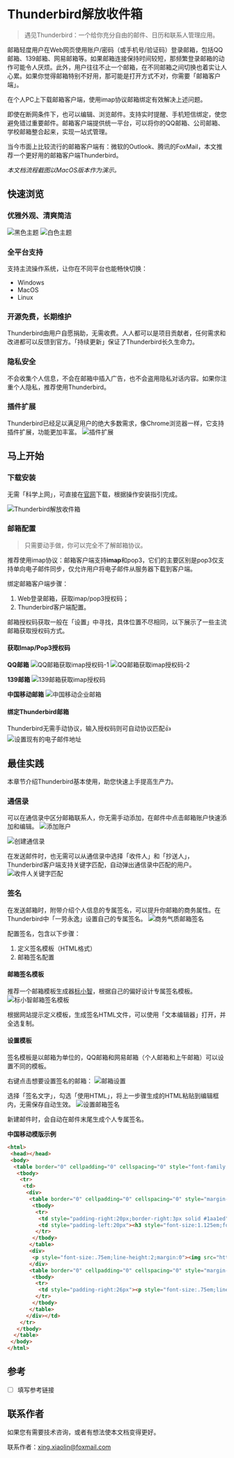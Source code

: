 # Thunderbird解放收件箱

> 遇见Thunderbird：一个给你充分自由的邮件、日历和联系人管理应用。

邮箱轻度用户在Web网页使用账户/密码（或手机号/验证码）登录邮箱，包括QQ邮箱、139邮箱、网易邮箱等。如果邮箱连接保持时间较短，那频繁登录邮箱的动作可能令人厌烦。此外，用户往往不止一个邮箱，在不同邮箱之间切换也着实让人心累。如果你觉得邮箱特别不好用，那可能是打开方式不对，你需要「邮箱客户端」。

在个人PC上下载邮箱客户端，使用imap协议邮箱绑定有效解决上述问题。

即使在断网条件下，也可以编辑、浏览邮件。支持实时提醒、手机短信绑定，使您避免错过重要邮件。邮箱客户端提供统一平台，可以将你的QQ邮箱、公司邮箱、学校邮箱整合起来，实现一站式管理。

当今市面上比较流行的邮箱客户端有：微软的Outlook、腾讯的FoxMail，本文推荐一个更好用的邮箱客户端Thunderbird。

*本文档流程截图以MacOS版本作为演示。*

## 快速浏览

### 优雅外观、清爽简洁

![黑色主题](./img-email-thunderbird/thunderbird-lookup.png)
![白色主题](./img-email-thunderbird/thunderbird-lookup2.png)

### 全平台支持

支持主流操作系统，让你在不同平台也能畅快切换：

- Windows
- MacOS
- Linux

### 开源免费，长期维护

Thunderbird由用户自愿捐助，无需收费。人人都可以是项目贡献者，任何需求和改进都可以反馈到官方。「持续更新」保证了Thunderbird长久生命力。

### 隐私安全

不会收集个人信息，不会在邮箱中插入广告，也不会盗用隐私对话内容。如果你注重个人隐私，推荐使用Thunderbird。

### 插件扩展

Thunderbird已经足以满足用户的绝大多数需求，像Chrome浏览器一样，它支持插件扩展，功能更加丰富。
![插件扩展](./img-email-thunderbird/thunderbird-plug.png)

## 马上开始

### 下载安装

无需「科学上网」，可直接在[官网](https://www.thunderbird.net/zh-CN/thunderbird/all/)下载，根据操作安装指引完成。

![Thunderbird解放收件箱](./img-email-thunderbird/thunderbird.png)

### 邮箱配置

> 只需要动手做，你可以完全不了解邮箱协议。

推荐使用imap协议：邮箱客户端支持**imap**和pop3，它们的主要区别是pop3仅支持单向电子邮件同步，仅允许用户将电子邮件从服务器下载到客户端。

绑定邮箱客户端步骤：

1. Web登录邮箱，获取imap/pop3授权码；
2. Thunderbird客户端配置。

邮箱授权码获取一般在「设置」中寻找，具体位置不尽相同，以下展示了一些主流邮箱获取授权码方式。

#### 获取Imap/Pop3授权码

**QQ邮箱**
![QQ邮箱获取imap授权码-1](./img-email-thunderbird/mail-qq.png)
![QQ邮箱获取imap授权码-2](./img-email-thunderbird/mail-qq-imap.png)

**139邮箱**
![139邮箱获取imap授权码](./img-email-thunderbird/mail-139.png)

**中国移动邮箱**
![中国移动企业邮箱](./img-email-thunderbird/chinamobile.png)

#### 绑定Thunderbird邮箱

Thunderbird无需手动协议，输入授权码则可自动协议匹配👍
![设置现有的电子邮件地址](./img-email-thunderbird/thunderbird-email.png)

## 最佳实践

本章节介绍Thunderbird基本使用，助您快速上手提高生产力。

### 通信录

可以在通信录中区分邮箱联系人，你无需手动添加，在邮件中点击邮箱账户快速添加和编辑。
![添加账户](./img-email-thunderbird/email-add-user.png)

![创建通信录](./img-email-thunderbird/email-add-menu.png)

在发送邮件时，也无需可以从通信录中选择「收件人」和「抄送人」，Thunderbird客户端支持关键字匹配，自动弹出通信录中匹配的用户。
![收件人关键字匹配](./img-email-thunderbird/email-word-match.png)

### 签名

在发送邮箱时，附带介绍个人信息的专属签名，可以提升你邮箱的商务属性。在Thunderbird中「一劳永逸」设置自己的专属签名。
![商务气质邮箱签名](./img-email-thunderbird/email-signature.png)

配置签名，包含以下步骤：

1. 定义签名模板（HTML格式）
2. 邮箱签名配置

#### 邮箱签名模板

推荐一个邮箱模板生成器[标小智](https://www.logosc.cn/email-signature-generator#templates)，根据自己的偏好设计专属签名模板。
![标小智邮箱签名模板](./img-email-thunderbird/email-signature-template.png)

根据网站提示定义模板，生成签名HTML文件，可以使用「文本编辑器」打开，并全选复制。


#### 设置模板

签名模板是以邮箱为单位的，QQ邮箱和网易邮箱（个人邮箱和上午邮箱）可以设置不同的模板。

右键点击想要设置签名的邮箱：
![邮箱设置](./img-email-thunderbird/mail-setting.png)

选择「签名文字」，勾选「使用HTML」，将上一步骤生成的HTML粘贴到编辑框内，无需保存自动生效。
![设置邮箱签名](./img-email-thunderbird/mail-setting-signature.png)

新建邮件时，会自动在邮件末尾生成个人专属签名。

**中国移动模版示例**
```html
<html>
 <head></head>
 <body>
  <table border="0" cellpadding="0" cellspacing="0" style="font-family:Palatino;font-size:16px;margin-left:0;margin-right:auto;width:440px" width="100%">
   <tbody>
    <tr>
     <td>
      <div>
       <table border="0" cellpadding="0" cellspacing="0" style="margin-bottom:10px;margin-left:0;margin-right:auto;width:auto" width="100%">
        <tbody>
         <tr>
          <td style="padding-right:20px;border-right:3px solid #1aa1ed"><img src="https://www.logosc.cn/ubrand/oss/signatures/HsbElZ5z5K.png" style="display:block;outline:0;border:none;text-decoration:none;border-radius:10px;height:90px;max-width:134px;object-fit:contain" /></td>
          <td style="padding-left:20px"><h3 style="font-size:1.125em;font-weight:700;line-height:1.75;margin:0;color:#1aa1ed">张三</h3><p style="font-size:.75em;line-height:1;margin:0 0 12px">人力资源部（党委组织部） | 培训中心</p><p style="font-size:.75em;line-height:2;margin:0"><img src="https://www.logosc.cn/email-signature-generator/_next/static/media/email.1d842d7e.png" style="display:inline;outline:0;border:none;text-decoration:none;height:14px;vertical-align:-3px;width:14px;background:#1aa1ed;margin-right:4px" /><a href="mailto:xingxiaolin@js.chinamobile.com" style="color:#333;text-decoration:none">xingxiaolin@js.chinamobile.com</a></p><p style="font-size:.75em;line-height:2;margin:0"><img src="https://www.logosc.cn/email-signature-generator/_next/static/media/mobile.326f1fab.png" style="display:inline;outline:0;border:none;text-decoration:none;height:14px;vertical-align:-3px;width:14px;background:#1aa1ed;margin-right:4px" /><a href="tel:139xxxxxxxx（69xxx）" style="color:#333;text-decoration:none">13905187151（69656）</a></p></td>
         </tr>
        </tbody>
       </table>
       <div>
        <p style="font-size:.75em;line-height:2;margin:0"><img src="https://www.logosc.cn/email-signature-generator/_next/static/media/address.cda8427d.png" style="display:inline;outline:0;border:none;text-decoration:none;height:14px;vertical-align:-3px;width:14px;background:#1aa1ed;margin-right:4px" />南京市鼓楼区虎踞路81号x楼</p>
       </div>
       <table border="0" cellpadding="0" cellspacing="0" style="margin-left:0;margin-right:auto;width:auto" width="100%">
        <tbody>
         <tr>
          <td style="padding-right:26px"><p style="font-size:.75em;line-height:2;margin:0"><img src="https://www.logosc.cn/email-signature-generator/_next/static/media/company.a55f2700.png" style="display:inline;outline:0;border:none;text-decoration:none;height:14px;vertical-align:-3px;width:14px;background:#1aa1ed;margin-right:4px" />中国移动通信集团江苏有限公司</p></td>
         </tr>
        </tbody>
       </table>
      </div></td>
    </tr>
   </tbody>
  </table>
 </body>
</html>

```

## 参考
- [ ] 填写参考链接

## 联系作者

如果您有需要技术咨询，或者有想法使本文档变得更好。

联系作者：xing.xiaolin@foxmail.com

